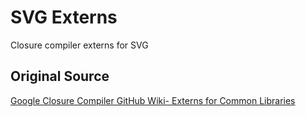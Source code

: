 # SVG Externs

Closure compiler externs for SVG

## Original Source

[Google Closure Compiler GitHub Wiki- Externs for Common Libraries](https://github.com/google/closure-compiler/wiki/Externs-For-Common-Libraries)